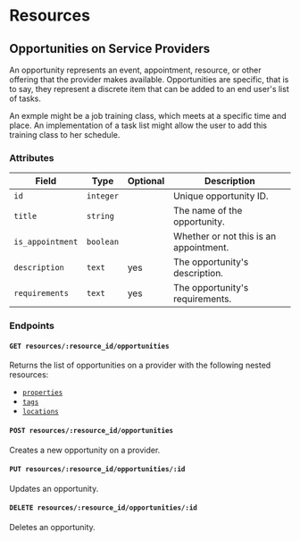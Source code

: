 # Resources

## Opportunities on Service Providers

An opportunity represents an event, appointment, resource, or other offering that the provider makes available. Opportunities are specific, that is to say, they represent a discrete item that can be added to an end user's list of tasks.

An exmple might be a job training class, which meets at a specific time and place. An implementation of a task list might allow the user to add this training class to her schedule.

### Attributes

Field            | Type         | Optional | Description
-----------------|--------------|-----------|--------------------------------
`id`             | `integer`    |           | Unique opportunity ID.
`title`          | `string`     |           | The name of the opportunity.
`is_appointment` | `boolean`    |           | Whether or not this is an appointment.
`description`    | `text`       | yes       | The opportunity's description.
`requirements`   | `text`       | yes       | The opportunity's requirements.

### Endpoints

#### `GET resources/:resource_id/opportunities`

Returns the list of opportunities on a provider with the following nested resources:

- [`properties`](/docs/providers/opportunities/properties.md)
- [`tags`](/docs/providers/opportunities/tags.md)
- [`locations`](/docs/providers/opportunities/locations.md)

#### `POST resources/:resource_id/opportunities`

Creates a new opportunity on a provider.

#### `PUT resources/:resource_id/opportunities/:id`

Updates an opportunity.

#### `DELETE resources/:resource_id/opportunities/:id`

Deletes an opportunity.
